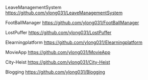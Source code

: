 
LeaveManagementSystem
https://github.com/ylong031/LeaveManagementSystem

FootBallManager
https://github.com/ylong031/FootBallManager

LostPuffer
https://github.com/ylong031/LostPuffer

Elearningplatform
https://github.com/ylong031/Elearningplatform

MovieApp
https://github.com/ylong031/MovieApp

City-Heist
https://github.com/ylong031/City-Heist

Blogging
https://github.com/ylong031/Blogging

